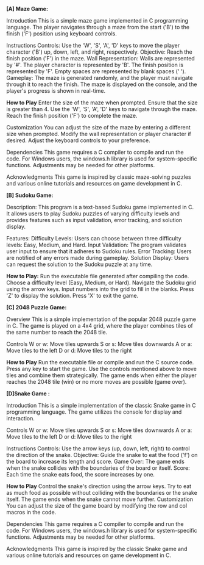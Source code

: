 **[A] Maze Game:**

Introduction
This is a simple maze game implemented in C programming language. The player navigates through a maze from the start ('B') to the finish ('F') position using keyboard controls.

Instructions
Controls: Use the 'W', 'S', 'A', 'D' keys to move the player character ('B') up, down, left, and right, respectively.
Objective: Reach the finish position ('F') in the maze.
Wall Representation:
Walls are represented by '#'.
The player character is represented by 'B'.
The finish position is represented by 'F'.
Empty spaces are represented by blank spaces (' ').
Gameplay: The maze is generated randomly, and the player must navigate through it to reach the finish. The maze is displayed on the console, and the player's progress is shown in real-time.


**How to Play**
Enter the size of the maze when prompted. Ensure that the size is greater than 4.
Use the 'W', 'S', 'A', 'D' keys to navigate through the maze.
Reach the finish position ('F') to complete the maze.


Customization
You can adjust the size of the maze by entering a different size when prompted.
Modify the wall representation or player character if desired.
Adjust the keyboard controls to your preference.

Dependencies
This game requires a C compiler to compile and run the code.
For Windows users, the windows.h library is used for system-specific functions. Adjustments may be needed for other platforms.

Acknowledgments
This game is inspired by classic maze-solving puzzles and various online tutorials and resources on game development in C.


**[B] Sudoku Game:**

Description:
This program is a text-based Sudoku game implemented in C. It allows users to play Sudoku puzzles of varying difficulty levels and provides features such as input validation, error tracking, and solution display.

Features:
Difficulty Levels: Users can choose between three difficulty levels: Easy, Medium, and Hard.
Input Validation: The program validates user input to ensure that it adheres to Sudoku rules.
Error Tracking: Users are notified of any errors made during gameplay.
Solution Display: Users can request the solution to the Sudoku puzzle at any time.


**How to Play:**
Run the executable file generated after compiling the code.
Choose a difficulty level (Easy, Medium, or Hard).
Navigate the Sudoku grid using the arrow keys.
Input numbers into the grid to fill in the blanks.
Press 'Z' to display the solution.
Press 'X' to exit the game.


**[C] 2048 Puzzle Game:**

Overview
This is a simple implementation of the popular 2048 puzzle game in C. The game is played on a 4x4 grid, where the player combines tiles of the same number to reach the 2048 tile.

Controls
W or w: Move tiles upwards
S or s: Move tiles downwards
A or a: Move tiles to the left
D or d: Move tiles to the right


**How to Play**
Run the executable file or compile and run the C source code.
Press any key to start the game.
Use the controls mentioned above to move tiles and combine them strategically.
The game ends when either the player reaches the 2048 tile (win) or no more moves are possible (game over).



**[D]Snake Game :**

Introduction
This is a simple implementation of the classic Snake game in C programming language. The game utilizes the console for display and interaction.

Controls
W or w: Move tiles upwards
S or s: Move tiles downwards
A or a: Move tiles to the left
D or d: Move tiles to the right


Instructions
Controls: Use the arrow keys (up, down, left, right) to control the direction of the snake.
Objective: Guide the snake to eat the food ('f') on the board to increase its length and score.
Game Over: The game ends when the snake collides with the boundaries of the board or itself.
Score: Each time the snake eats food, the score increases by one.


**How to Play**
Control the snake's direction using the arrow keys.
Try to eat as much food as possible without colliding with the boundaries or the snake itself.
The game ends when the snake cannot move further.
Customization
You can adjust the size of the game board by modifying the row and col macros in the code.


Dependencies
This game requires a C compiler to compile and run the code.
For Windows users, the windows.h library is used for system-specific functions. Adjustments may be needed for other platforms.


Acknowledgments
This game is inspired by the classic Snake game and various online tutorials and resources on game development in C.



